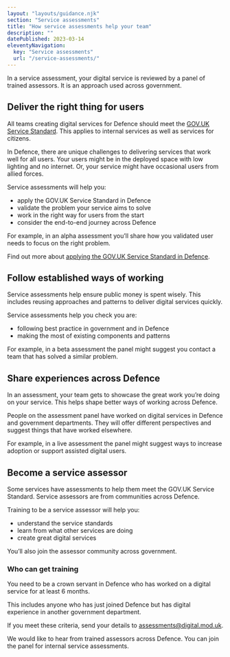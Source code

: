 ```yaml
---
layout: "layouts/guidance.njk"
section: "Service assessments"
title: "How service assessments help your team"
description: ""
datePublished: 2023-03-14
eleventyNavigation:
  key: "Service assessments"
  url: "/service-assessments/"
---
```


In a service assessment, your digital service is reviewed by a panel of trained assessors. It is an approach used across government.

## Deliver the right thing for users 

All teams creating digital services for Defence should meet the [GOV.UK Service Standard](https://www.gov.uk/service-manual/service-standard). This applies to internal services as well as services for citizens. 

In Defence, there are unique challenges to delivering services that work well for all users. Your users might be in the deployed space with low lighting and no internet. Or, your service might have occasional users from allied forces. 

Service assessments will help you: 

- apply the GOV.UK Service Standard in Defence
- validate the problem your service aims to solve
- work in the right way for users from the start
- consider the end-to-end journey across Defence

For example, in an alpha assessment you’ll share how you validated user needs to focus on the right problem.

Find out more about [applying the GOV.UK Service Standard in Defence](https://servicemanual.digital.mod.uk/meet-the-standard/).

## Follow established ways of working 

Service assessments help ensure public money is spent wisely. This includes reusing approaches and patterns to deliver digital services quickly.

Service assessments help you check you are:

- following best practice in government and in Defence
- making the most of existing components and patterns

For example, in a beta assessment the panel might suggest you contact a team that has  solved a similar problem. 
 
## Share experiences across Defence

In an assessment, your team gets to showcase the great work you’re doing on your service. This helps shape better ways of working across Defence.

People on the assessment panel have worked on digital services in Defence and  government departments. They will offer different perspectives and suggest things that have worked elsewhere.

For example, in a live assessment the panel might suggest ways to increase adoption or support assisted digital users. 

## Become a service assessor

Some services have assessments to help them meet the GOV.UK Service Standard. Service assessors are from communities across Defence.

Training to be a service assessor will help you: 

- understand the service standards
- learn from what other services are doing
- create great digital services

You’ll also join the assessor community across government. 

### Who can get training

You need to be a crown servant in Defence who has worked on a digital service for at least 6 months. 

This includes anyone who has just joined Defence but has digital experience in another government department. 

If you meet these criteria, send your details to [assessments@digital.mod.uk](mailto:assessments@digital.mod.uk?subject=Service%20assessor%20training). 

We would like to hear from trained assessors across Defence. You can join the panel for internal service assessments.

